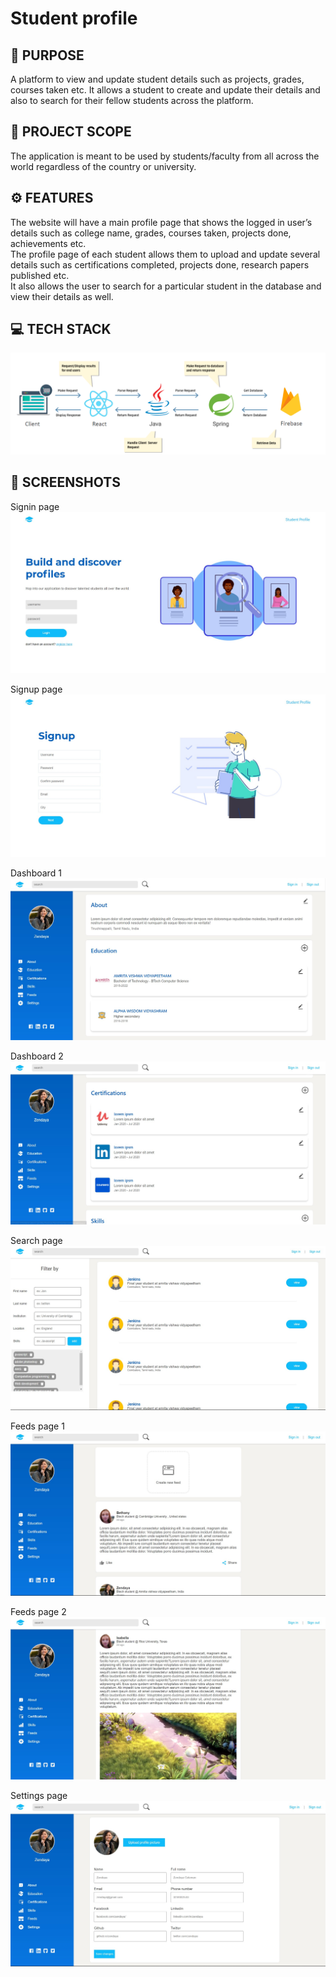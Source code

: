 # Student profile
<h2>📌 PURPOSE</h2>
A platform to view and update student details such as projects, grades, courses taken etc. It allows a student to create and update their details and also to search for their fellow students across the platform.
<h2>📃 PROJECT SCOPE</h2>
The application is meant to be used by students/faculty from all across the world regardless of the country or university.
<h2>⚙️ FEATURES</h2>
The website will have a main profile page that shows the logged in user’s details such as college name, grades, courses taken, projects done, achievements etc. <br/>
The profile page of each student allows them to upload and update several details such as certifications completed, projects done, research papers published etc.<br/>
It also allows the user to search for a particular student in the database and view their details as well.
<h2>💻 TECH STACK</h2>
<img src="https://github.com/KarthikeyanRV2601/student-profile/raw/develop/screenshots/System design/techstack.png"/>
<h2>📸 SCREENSHOTS</h2>
<p>
  Signin page
  <img src="https://github.com/KarthikeyanRV2601/student-profile/raw/develop/screenshots/signin.jpg"/>
</p>
<p>
  Signup page
  <img src="https://github.com/KarthikeyanRV2601/student-profile/raw/develop/screenshots/signup.jpg"/>
</p>
<p>
  Dashboard 1
  <img src="https://github.com/KarthikeyanRV2601/student-profile/raw/develop/screenshots/dashboard.jpg"/>
</p>
<p>
  Dashboard 2
  <img src="https://github.com/KarthikeyanRV2601/student-profile/raw/develop/screenshots/dashboard-2.jpg"/>
</p>
<p>
  Search page
  <img src="https://github.com/KarthikeyanRV2601/student-profile/raw/develop/screenshots/search.jpg" />
</p>

<p>
  Feeds page 1
  <img src="https://github.com/KarthikeyanRV2601/student-profile/raw/develop/screenshots/feeds1.jpg" />
</p>

<p>
  Feeds page 2
  <img src="https://github.com/KarthikeyanRV2601/student-profile/raw/develop/screenshots/feed2.jpg" />
</p>

<p>
  Settings  page
  <img src="https://github.com/KarthikeyanRV2601/student-profile/raw/develop/screenshots/settings.jpg" />
</p>




